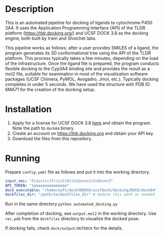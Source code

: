 # Description
This is an automated pipeline for docking of ligands to cytochrome P450 3A4. It uses the Application Programming Interface (API) of the TLDR platform (https://tldr.docking.org/) and UCSF DOCK 3.8 as the docking engine, both built by Irwin and Shoichet labs.

This pipeline works as follows: after a user provides SMILES of a ligand, the program generates its 3D conformational tree using the API of the TLDR platform. This process typically takes a few minutes, depending on the load of the infrastructure. Once the ligand file is prepared, the program conducts flexible docking to the Cyp3A4 binding site and provides the result as a mol2 file, suitable for examination in most of the visualization software packages (UCSF Chimera, PyMOL, Avogadro, Jmol, etc.). Typically docking completes in under 5 seconds. 
We have used the structure with PDB ID: 6MA71 for the creation of the docking setup. 

# Installation
1. Apply for a license for UCSF DOCK 3.8 [here](https://dock.compbio.ucsf.edu/Online_Licensing/dock_license_application.html) and obtain the program. Note the path to `dock64` binary.
2. Create an account on https://tldr.docking.org and obtain your API key.
3. Download the files from this repository.

# Running
Prepare `config.yaml` file as follows and put it into the working directory.
```yaml
input_smi: "Fc1ccc(c(F)c1)C(O)(Cn2ncnc2)Cn3ncnc3"
API_TOKEN: "1aaaaaaaaaaaaaaa"
dock_executable: "/home/soft/dock38DOCK/ucsfdock/docking/DOCK/dock64"
dockfiles_dir: "/path/to/dockfiles_dir" # Update this path as needed
```
Run in the same directory `python automated_docking.py`

After completion of docking, see `output.mol2` in the working directory. Use `rec.pdb` from the `dockfiles` directory to visualize the docked pose.

If docking fails, check `dock/output/OUTDOCK` for the details.
